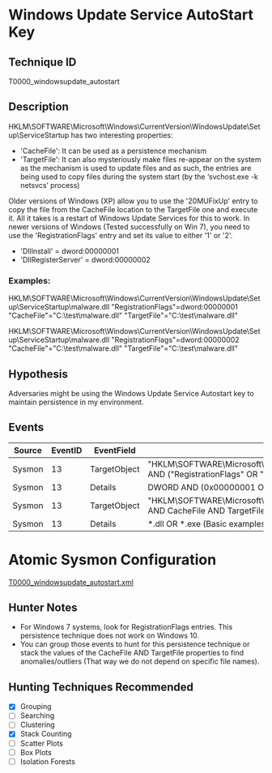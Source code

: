# Windows Update Service AutoStart Key
## Technique ID
T0000_windowsupdate_autostart


## Description
HKLM\SOFTWARE\Microsoft\Windows\CurrentVersion\WindowsUpdate\Setup\ServiceStartup has two interesting properties:
* 'CacheFile': It can be used as a persistence mechanism
* 'TargetFile': It can also mysteriously make files re-appear on the system as the mechanism is used to update files and as such, the entries are being used to copy files during the system start (by the ‘svchost.exe -k netsvcs’ process) 

Older versions of Windows (XP) allow you to use the '20MUFixUp' entry to copy the file from the CacheFile location to the TargetFile one and execute it. All it takes is a restart of Windows Update Services for this to work. In newer versions of Windows (Tested successfully on Win 7), you need to use the 'RegistrationFlags' entry and set its value to either '1' or '2'.
* 'DllInstall' = dword:00000001
* 'DllRegisterServer' = dword:00000002

### Examples:
HKLM\SOFTWARE\Microsoft\Windows\CurrentVersion\WindowsUpdate\Setup\ServiceStartup\malware.dll
"RegistrationFlags"=dword:00000001
"CacheFile"="C:\\test\\malware.dll"
"TargetFile"="C:\\test\\malware.dll"

HKLM\SOFTWARE\Microsoft\Windows\CurrentVersion\WindowsUpdate\Setup\ServiceStartup\malware.dll
"RegistrationFlags"=dword:00000002
"CacheFile"="C:\\test\\malware.dll"
"TargetFile"="C:\\test\\malware.dll"


## Hypothesis
Adversaries might be using the Windows Update Service Autostart key to maintain persistence in my environment.


## Events

| Source | EventID | EventField | Details | Reference | 
|--------|---------|-------|---------|-----------| 
| Sysmon | 13 | TargetObject | "HKLM\SOFTWARE\Microsoft\Windows\CurrentVersion\WindowsUpdate\Setup\ServiceStartup" AND ("RegistrationFlags" OR "20MUFixUp") | [@hexacorn](http://www.hexacorn.com/blog/2017/03/18/beyond-good-ol-run-key-part-60/) |
| Sysmon | 13 | Details | DWORD AND (0x00000001 OR 0x00000002) | [@hexacorn](http://www.hexacorn.com/blog/2017/03/18/beyond-good-ol-run-key-part-60/) |
| Sysmon | 13 | TargetObject | "HKLM\SOFTWARE\Microsoft\Windows\CurrentVersion\WindowsUpdate\Setup\ServiceStartup" AND CacheFile AND TargetFile | [@hexacorn](http://www.hexacorn.com/blog/2017/03/18/beyond-good-ol-run-key-part-60/) |
| Sysmon | 13 | Details | *.dll OR *.exe (Basic examples) | [@hexacorn](http://www.hexacorn.com/blog/2017/03/18/beyond-good-ol-run-key-part-60/) |


# Atomic Sysmon Configuration
[T0000_windowsupdate_autostart.xml](https://github.com/Cyb3rWard0g/ThreatHunter-Playbook/blob/master/attack_matrix/windows/sysmon_configs/T0000_windowsupdate_autostart.xml)


## Hunter Notes
* For Windows 7 systems, look for RegistrationFlags entries. This persistence technique does not work on Windows 10.
* You can group those events to hunt for this persistence technique or stack the values of the CacheFile AND TargetFile properties to find anomalies/outliers (That way we do not depend on specific file names).


## Hunting Techniques Recommended

- [x] Grouping
- [ ] Searching
- [ ] Clustering
- [x] Stack Counting
- [ ] Scatter Plots
- [ ] Box Plots
- [ ] Isolation Forests
